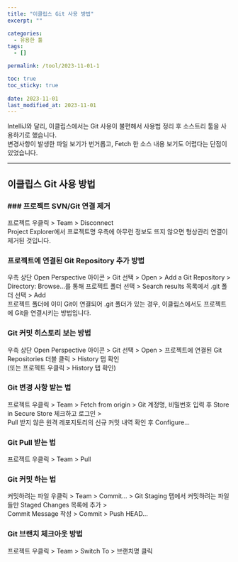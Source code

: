 ```yaml
---
title: "이클립스 Git 사용 방법"
excerpt: ""

categories:
  - 유용한 툴
tags:
  - []

permalink: /tool/2023-11-01-1

toc: true
toc_sticky: true
 
date: 2023-11-01
last_modified_at: 2023-11-01
---
```


IntelliJ와 달리, 이클립스에서는 Git 사용이 불편해서 사용법 정리 후 소스트리 툴을 사용하기로 했습니다.  
변경사항이 발생한 파일 보기가 번거롭고, Fetch 한 소스 내용 보기도 어렵다는 단점이 있었습니다.

---

## 이클립스 Git 사용 방법

### ### 프로젝트 SVN/Git 연결 제거
프로젝트 우클릭 > Team > Disconnect  
Project Explorer에서 프로젝트명 우측에 아무런 정보도 뜨지 않으면 형상관리 연결이 제거된 것입니다.

### 프로젝트에 연결된 Git Repository 추가 방법
우측 상단 Open Perspective 아이콘 > Git 선택 > Open > Add a Git Repository >  
Directory: Browse...를 통해 프로젝트 폴더 선택 > Search results 목록에서 .git 폴더 선택 >  Add  
프로젝트 폴더에 이미 Git이 연결되어 .git 폴더가 있는 경우, 이클립스에서도 프로젝트에 Git을 연결시키는 방법입니다.

### Git 커밋 히스토리 보는 방법
우측 상단 Open Perspective 아이콘 > Git 선택 > Open > 프로젝트에 연결된 Git Repositories 더블 클릭 > History 탭 확인  
(또는 프로젝트 우클릭 > History 탭 확인)

### Git 변경 사항 받는 법
프로젝트 우클릭 > Team > Fetch from origin > Git 계정명, 비밀번호 입력 후 Store in Secure Store 체크하고 로그인 >  
Pull 받지 않은 원격 레포지토리의 신규 커밋 내역 확인 후 Configure...

### Git Pull 받는 법
프로젝트 우클릭 > Team > Pull

### Git 커밋 하는 법
커밋하려는 파일 우클릭 > Team > Commit... > Git Staging 탭에서 커밋하려는 파일들만 Staged Changes 목록에 추가 >  
Commit Message 작성 > Commit > Push HEAD...

### Git 브랜치 체크아웃 방법
프로젝트 우클릭 > Team > Switch To > 브랜치명 클릭